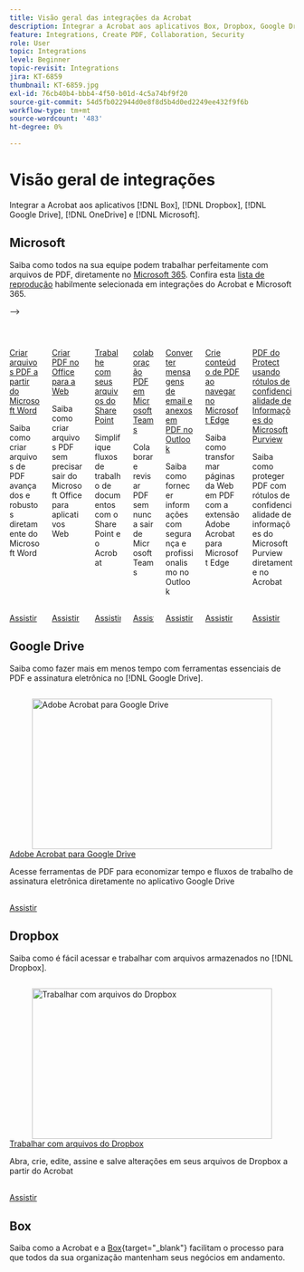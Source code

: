 ```yaml
---
title: Visão geral das integrações da Acrobat
description: Integrar a Acrobat aos aplicativos Box, Dropbox, Google Drive, OneDrive e Microsoft
feature: Integrations, Create PDF, Collaboration, Security
role: User
topic: Integrations
level: Beginner
topic-revisit: Integrations
jira: KT-6859
thumbnail: KT-6859.jpg
exl-id: 76cb40b4-bbb4-4f50-b01d-4c5a74bf9f20
source-git-commit: 54d5fb022944d0e8f8d5b4d0ed2249ee432f9f6b
workflow-type: tm+mt
source-wordcount: '483'
ht-degree: 0%

---
```


# Visão geral de integrações

Integrar a Acrobat aos aplicativos [!DNL Box], [!DNL Dropbox], [!DNL Google Drive], [!DNL OneDrive] e [!DNL Microsoft].

## Microsoft

Saiba como todos na sua equipe podem trabalhar perfeitamente com arquivos de PDF, diretamente no [Microsoft 365](https://www.adobe.com/documentcloud/integrations/microsoft-office-365.html). Confira esta [lista de reprodução](https://experienceleague.adobe.com/en/playlists/acrobat-integrate-microsoft-365) habilmente selecionada em integrações do Acrobat e Microsoft 365.

-->
<!-- START CARDS HTML - DO NOT MODIFY BY HAND -->
<div class="columns">
    <div class="column is-half-tablet is-half-desktop is-one-third-widescreen" aria-label="Create PDF files from Microsoft Word">
        <div class="card" style="height: 100%; display: flex; flex-direction: column; height: 100%;">
            <div class="card-image">
                <figure class="image x-is-16by9">
                    <a href="https://experienceleague.adobe.com/en/docs/document-cloud-learn/acrobat-learning/integrations/createfromword" title="Criar arquivos PDF a partir do Microsoft Word" target="_self" rel="referrer">
                        <img class="is-bordered-r-small" src="https://experienceleague.adobe.com/en/docs/document-cloud-learn/acrobat-learning/integrations/media_160850f4e616bba4cc020274b0bb208219bc5ba9a.png?width=400&format=webply&optimize=medium" alt="Criar arquivos PDF a partir do Microsoft Word"
                             style="width: 100%; aspect-ratio: 16 / 9; object-fit: cover; overflow: hidden; display: block; margin: auto;">
                    </a>
                </figure>
            </div>
            <div class="card-content is-padded-small" style="display: flex; flex-direction: column; flex-grow: 1; justify-content: space-between;">
                <div class="top-card-content">
                    <p class="headline is-size-6 has-text-weight-bold">
                        <a href="https://experienceleague.adobe.com/en/docs/document-cloud-learn/acrobat-learning/integrations/createfromword" target="_self" rel="referrer" title="Criar arquivos PDF a partir do Microsoft Word">Criar arquivos PDF a partir do Microsoft Word</a>
                    </p>
                    <p class="is-size-6">Saiba como criar arquivos de PDF avançados e robustos diretamente do Microsoft Word</p>
                </div>
                <a href="https://experienceleague.adobe.com/en/docs/document-cloud-learn/acrobat-learning/integrations/createfromword" target="_self" rel="referrer" class="spectrum-Button spectrum-Button--outline spectrum-Button--primary spectrum-Button--sizeM" style="align-self: flex-start; margin-top: 1rem;">
                    <span class="spectrum-Button-label has-no-wrap has-text-weight-bold">Assistir</span>
                </a>
            </div>
        </div>
    </div>
    <div class="column is-half-tablet is-half-desktop is-one-third-widescreen" aria-label="Create PDFs in Office for the web">
        <div class="card" style="height: 100%; display: flex; flex-direction: column; height: 100%;">
            <div class="card-image">
                <figure class="image x-is-16by9">
                    <a href="https://experienceleague.adobe.com/en/docs/document-cloud-learn/acrobat-learning/integrations/createofficeweb" title="Criar PDF no Office para Web" target="_self" rel="referrer">
                        <img class="is-bordered-r-small" src="https://experienceleague.adobe.com/en/docs/document-cloud-learn/acrobat-learning/integrations/media_18aa95e189db566b04ebc9fbe5b06bf2824641c4d.png?width=400&format=webply&optimize=medium" alt="Criar PDF no Office para Web"
                             style="width: 100%; aspect-ratio: 16 / 9; object-fit: cover; overflow: hidden; display: block; margin: auto;">
                    </a>
                </figure>
            </div>
            <div class="card-content is-padded-small" style="display: flex; flex-direction: column; flex-grow: 1; justify-content: space-between;">
                <div class="top-card-content">
                    <p class="headline is-size-6 has-text-weight-bold">
                        <a href="https://experienceleague.adobe.com/en/docs/document-cloud-learn/acrobat-learning/integrations/createofficeweb" target="_self" rel="referrer" title="Criar PDF no Office para Web">Criar PDF no Office para a Web</a>
                    </p>
                    <p class="is-size-6">Saiba como criar arquivos PDF sem precisar sair do Microsoft Office para aplicativos Web</p>
                </div>
                <a href="https://experienceleague.adobe.com/en/docs/document-cloud-learn/acrobat-learning/integrations/createofficeweb" target="_self" rel="referrer" class="spectrum-Button spectrum-Button--outline spectrum-Button--primary spectrum-Button--sizeM" style="align-self: flex-start; margin-top: 1rem;">
                    <span class="spectrum-Button-label has-no-wrap has-text-weight-bold">Assistir</span>
                </a>
            </div>
        </div>
    </div>
    <div class="column is-half-tablet is-half-desktop is-one-third-widescreen" aria-label="Work with your SharePoint files">
        <div class="card" style="height: 100%; display: flex; flex-direction: column; height: 100%;">
            <div class="card-image">
                <figure class="image x-is-16by9">
                    <a href="https://experienceleague.adobe.com/en/docs/document-cloud-learn/acrobat-learning/integrations/acrobatandsp" title="Trabalhe com seus arquivos do SharePoint" target="_self" rel="referrer">
                        <img class="is-bordered-r-small" src="https://experienceleague.adobe.com/en/docs/document-cloud-learn/acrobat-learning/integrations/media_11c43a21e8c6e903139e82e352cdc6a5cea8fc0b0.png?width=400&format=webply&optimize=medium" alt="Trabalhe com seus arquivos do SharePoint"
                             style="width: 100%; aspect-ratio: 16 / 9; object-fit: cover; overflow: hidden; display: block; margin: auto;">
                    </a>
                </figure>
            </div>
            <div class="card-content is-padded-small" style="display: flex; flex-direction: column; flex-grow: 1; justify-content: space-between;">
                <div class="top-card-content">
                    <p class="headline is-size-6 has-text-weight-bold">
                        <a href="https://experienceleague.adobe.com/en/docs/document-cloud-learn/acrobat-learning/integrations/acrobatandsp" target="_self" rel="referrer" title="Trabalhe com seus arquivos do SharePoint">Trabalhe com seus arquivos do SharePoint</a>
                    </p>
                    <p class="is-size-6">Simplifique fluxos de trabalho de documentos com o SharePoint e o Acrobat</p>
                </div>
                <a href="https://experienceleague.adobe.com/en/docs/document-cloud-learn/acrobat-learning/integrations/acrobatandsp" target="_self" rel="referrer" class="spectrum-Button spectrum-Button--outline spectrum-Button--primary spectrum-Button--sizeM" style="align-self: flex-start; margin-top: 1rem;">
                    <span class="spectrum-Button-label has-no-wrap has-text-weight-bold">Assistir</span>
                </a>
            </div>
        </div>
    </div>
    <div class="column is-half-tablet is-half-desktop is-one-third-widescreen" aria-label="PDF collaboration in Microsoft Teams">
        <div class="card" style="height: 100%; display: flex; flex-direction: column; height: 100%;">
            <div class="card-image">
                <figure class="image x-is-16by9">
                    <a href="https://experienceleague.adobe.com/en/docs/document-cloud-learn/acrobat-learning/integrations/acrobatandteams" title="Colaboração de PDF em Microsoft Teams" target="_self" rel="referrer">
                        <img class="is-bordered-r-small" src="https://experienceleague.adobe.com/en/docs/document-cloud-learn/acrobat-learning/integrations/media_188870a15e61bcc699e58800392f30c1122ec61df.png?width=400&format=webply&optimize=medium" alt="Colaboração de PDF em Microsoft Teams"
                             style="width: 100%; aspect-ratio: 16 / 9; object-fit: cover; overflow: hidden; display: block; margin: auto;">
                    </a>
                </figure>
            </div>
            <div class="card-content is-padded-small" style="display: flex; flex-direction: column; flex-grow: 1; justify-content: space-between;">
                <div class="top-card-content">
                    <p class="headline is-size-6 has-text-weight-bold">
                        <a href="https://experienceleague.adobe.com/en/docs/document-cloud-learn/acrobat-learning/integrations/acrobatandteams" target="_self" rel="referrer" title="Colaboração de PDF em Microsoft Teams">colaboração PDF em Microsoft Teams</a>
                    </p>
                    <p class="is-size-6">Colaborar e revisar PDF sem nunca sair de Microsoft Teams</p>
                </div>
                <a href="https://experienceleague.adobe.com/en/docs/document-cloud-learn/acrobat-learning/integrations/acrobatandteams" target="_self" rel="referrer" class="spectrum-Button spectrum-Button--outline spectrum-Button--primary spectrum-Button--sizeM" style="align-self: flex-start; margin-top: 1rem;">
                    <span class="spectrum-Button-label has-no-wrap has-text-weight-bold">Assistir</span>
                </a>
            </div>
        </div>
    </div>
    <div class="column is-half-tablet is-half-desktop is-one-third-widescreen" aria-label="Convert email messages and attachments to PDF in Outlook">
        <div class="card" style="height: 100%; display: flex; flex-direction: column; height: 100%;">
            <div class="card-image">
                <figure class="image x-is-16by9">
                    <a href="https://experienceleague.adobe.com/en/docs/document-cloud-learn/acrobat-learning/integrations/outlook" title="Converta mensagens de e-mail e anexos em PDF no Outlook" target="_self" rel="referrer">
                        <img class="is-bordered-r-small" src="https://experienceleague.adobe.com/en/docs/document-cloud-learn/acrobat-learning/integrations/media_1ec7f9367d8d7b1377ae45b9701b9c5556a07484e.png?width=400&format=webply&optimize=medium" alt="Converta mensagens de e-mail e anexos em PDF no Outlook"
                             style="width: 100%; aspect-ratio: 16 / 9; object-fit: cover; overflow: hidden; display: block; margin: auto;">
                    </a>
                </figure>
            </div>
            <div class="card-content is-padded-small" style="display: flex; flex-direction: column; flex-grow: 1; justify-content: space-between;">
                <div class="top-card-content">
                    <p class="headline is-size-6 has-text-weight-bold">
                        <a href="https://experienceleague.adobe.com/en/docs/document-cloud-learn/acrobat-learning/integrations/outlook" target="_self" rel="referrer" title="Converta mensagens de e-mail e anexos em PDF no Outlook">Converter mensagens de email e anexos em PDF no Outlook</a>
                    </p>
                    <p class="is-size-6">Saiba como fornecer informações com segurança e profissionalismo no Outlook</p>
                </div>
                <a href="https://experienceleague.adobe.com/en/docs/document-cloud-learn/acrobat-learning/integrations/outlook" target="_self" rel="referrer" class="spectrum-Button spectrum-Button--outline spectrum-Button--primary spectrum-Button--sizeM" style="align-self: flex-start; margin-top: 1rem;">
                    <span class="spectrum-Button-label has-no-wrap has-text-weight-bold">Assistir</span>
                </a>
            </div>
        </div>
    </div>
    <div class="column is-half-tablet is-half-desktop is-one-third-widescreen" aria-label="Create PDF content while browsing with Microsoft Edge">
        <div class="card" style="height: 100%; display: flex; flex-direction: column; height: 100%;">
            <div class="card-image">
                <figure class="image x-is-16by9">
                    <a href="https://experienceleague.adobe.com/en/docs/document-cloud-learn/acrobat-learning/integrations/edge" title="Crie conteúdo de PDF ao navegar no Microsoft Edge" target="_self" rel="referrer">
                        <img class="is-bordered-r-small" src="https://experienceleague.adobe.com/en/docs/document-cloud-learn/acrobat-learning/integrations/media_1c6d030256fba40db1a9b2a9bfd53798abbb5048a.png?width=400&format=webply&optimize=medium" alt="Crie conteúdo de PDF ao navegar no Microsoft Edge"
                             style="width: 100%; aspect-ratio: 16 / 9; object-fit: cover; overflow: hidden; display: block; margin: auto;">
                    </a>
                </figure>
            </div>
            <div class="card-content is-padded-small" style="display: flex; flex-direction: column; flex-grow: 1; justify-content: space-between;">
                <div class="top-card-content">
                    <p class="headline is-size-6 has-text-weight-bold">
                        <a href="https://experienceleague.adobe.com/en/docs/document-cloud-learn/acrobat-learning/integrations/edge" target="_self" rel="referrer" title="Crie conteúdo de PDF ao navegar no Microsoft Edge">Crie conteúdo de PDF ao navegar no Microsoft Edge</a>
                    </p>
                    <p class="is-size-6">Saiba como transformar páginas da Web em PDF com a extensão Adobe Acrobat para Microsoft Edge</p>
                </div>
                <a href="https://experienceleague.adobe.com/en/docs/document-cloud-learn/acrobat-learning/integrations/edge" target="_self" rel="referrer" class="spectrum-Button spectrum-Button--outline spectrum-Button--primary spectrum-Button--sizeM" style="align-self: flex-start; margin-top: 1rem;">
                    <span class="spectrum-Button-label has-no-wrap has-text-weight-bold">Assistir</span>
                </a>
            </div>
        </div>
    </div>
    <div class="column is-half-tablet is-half-desktop is-one-third-widescreen" aria-label="Protect PDFs using Microsoft Purview Information sensitivity labels">
        <div class="card" style="height: 100%; display: flex; flex-direction: column; height: 100%;">
            <div class="card-image">
                <figure class="image x-is-16by9">
                    <a href="https://experienceleague.adobe.com/en/docs/document-cloud-learn/acrobat-learning/integrations/microsoftsensitivitylabels" title="PDF do Protect usando rótulos de confidencialidade de informações do Microsoft Purview" target="_self" rel="referrer">
                        <img class="is-bordered-r-small" src="https://experienceleague.adobe.com/en/docs/document-cloud-learn/acrobat-learning/integrations/media_1085db4004c8609c978659d2faaaa254392749f9a.png?width=400&format=webply&optimize=medium" alt="PDF do Protect usando rótulos de confidencialidade de informações do Microsoft Purview"
                             style="width: 100%; aspect-ratio: 16 / 9; object-fit: cover; overflow: hidden; display: block; margin: auto;">
                    </a>
                </figure>
            </div>
            <div class="card-content is-padded-small" style="display: flex; flex-direction: column; flex-grow: 1; justify-content: space-between;">
                <div class="top-card-content">
                    <p class="headline is-size-6 has-text-weight-bold">
                        <a href="https://experienceleague.adobe.com/en/docs/document-cloud-learn/acrobat-learning/integrations/microsoftsensitivitylabels" target="_self" rel="referrer" title="PDF do Protect usando rótulos de confidencialidade de informações do Microsoft Purview">PDF do Protect usando rótulos de confidencialidade de Informações do Microsoft Purview</a>
                    </p>
                    <p class="is-size-6">Saiba como proteger PDF com rótulos de confidencialidade de informações do Microsoft Purview diretamente no Acrobat</p>
                </div>
                <a href="https://experienceleague.adobe.com/en/docs/document-cloud-learn/acrobat-learning/integrations/microsoftsensitivitylabels" target="_self" rel="referrer" class="spectrum-Button spectrum-Button--outline spectrum-Button--primary spectrum-Button--sizeM" style="align-self: flex-start; margin-top: 1rem;">
                    <span class="spectrum-Button-label has-no-wrap has-text-weight-bold">Assistir</span>
                </a>
            </div>
        </div>
    </div>
</div>
<!-- END CARDS HTML - DO NOT MODIFY BY HAND -->

## Google Drive

Saiba como fazer mais em menos tempo com ferramentas essenciais de PDF e assinatura eletrônica no [!DNL Google Drive].

<!-- START CARDS HTML - DO NOT MODIFY BY HAND -->
<div class="columns">
    <div class="column is-half-tablet is-half-desktop is-one-third-widescreen" aria-label="Adobe Acrobat for Google Drive">
        <div class="card" style="height: 100%; display: flex; flex-direction: column; height: 100%;">
            <div class="card-image">
                <figure class="image x-is-16by9">
                    <a href="https://experienceleague.adobe.com/en/docs/document-cloud-learn/acrobat-learning/integrations/acrobatandgoogle" title="Adobe Acrobat para Google Drive" target="_self" rel="referrer">
                        <img class="is-bordered-r-small" src="https://experienceleague.adobe.com/en/docs/document-cloud-learn/acrobat-learning/integrations/media_10e63a1100a749da85d52fea9c8632aa92961ea5f.png?width=400&format=webply&optimize=medium" alt="Adobe Acrobat para Google Drive"
                             style="width: 100%; aspect-ratio: 16 / 9; object-fit: cover; overflow: hidden; display: block; margin: auto;">
                    </a>
                </figure>
            </div>
            <div class="card-content is-padded-small" style="display: flex; flex-direction: column; flex-grow: 1; justify-content: space-between;">
                <div class="top-card-content">
                    <p class="headline is-size-6 has-text-weight-bold">
                        <a href="https://experienceleague.adobe.com/en/docs/document-cloud-learn/acrobat-learning/integrations/acrobatandgoogle" target="_self" rel="referrer" title="Adobe Acrobat para Google Drive">Adobe Acrobat para Google Drive</a>
                    </p>
                    <p class="is-size-6">Acesse ferramentas de PDF para economizar tempo e fluxos de trabalho de assinatura eletrônica diretamente no aplicativo Google Drive</p>
                </div>
                <a href="https://experienceleague.adobe.com/en/docs/document-cloud-learn/acrobat-learning/integrations/acrobatandgoogle" target="_self" rel="referrer" class="spectrum-Button spectrum-Button--outline spectrum-Button--primary spectrum-Button--sizeM" style="align-self: flex-start; margin-top: 1rem;">
                    <span class="spectrum-Button-label has-no-wrap has-text-weight-bold">Assistir</span>
                </a>
            </div>
        </div>
    </div>
</div>
<!-- END CARDS HTML - DO NOT MODIFY BY HAND -->

## Dropbox

Saiba como é fácil acessar e trabalhar com arquivos armazenados no [!DNL Dropbox].

<!-- START CARDS HTML - DO NOT MODIFY BY HAND -->
<div class="columns">
    <div class="column is-half-tablet is-half-desktop is-one-third-widescreen" aria-label="Work with files from Dropbox">
        <div class="card" style="height: 100%; display: flex; flex-direction: column; height: 100%;">
            <div class="card-image">
                <figure class="image x-is-16by9">
                    <a href="https://experienceleague.adobe.com/en/docs/document-cloud-learn/acrobat-learning/integrations/acrobat-dropbox" title="Trabalhar com arquivos do Dropbox" target="_self" rel="referrer">
                        <img class="is-bordered-r-small" src="https://experienceleague.adobe.com/en/docs/document-cloud-learn/acrobat-learning/integrations/media_105ee44c75a28d5f8ed139a2224a0b54293bbe7c6.png?width=400&format=webply&optimize=medium" alt="Trabalhar com arquivos do Dropbox"
                             style="width: 100%; aspect-ratio: 16 / 9; object-fit: cover; overflow: hidden; display: block; margin: auto;">
                    </a>
                </figure>
            </div>
            <div class="card-content is-padded-small" style="display: flex; flex-direction: column; flex-grow: 1; justify-content: space-between;">
                <div class="top-card-content">
                    <p class="headline is-size-6 has-text-weight-bold">
                        <a href="https://experienceleague.adobe.com/en/docs/document-cloud-learn/acrobat-learning/integrations/acrobat-dropbox" target="_self" rel="referrer" title="Trabalhar com arquivos do Dropbox">Trabalhar com arquivos do Dropbox</a>
                    </p>
                    <p class="is-size-6">Abra, crie, edite, assine e salve alterações em seus arquivos de Dropbox a partir do Acrobat</p>
                </div>
                <a href="https://experienceleague.adobe.com/en/docs/document-cloud-learn/acrobat-learning/integrations/acrobat-dropbox" target="_self" rel="referrer" class="spectrum-Button spectrum-Button--outline spectrum-Button--primary spectrum-Button--sizeM" style="align-self: flex-start; margin-top: 1rem;">
                    <span class="spectrum-Button-label has-no-wrap has-text-weight-bold">Assistir</span>
                </a>
            </div>
        </div>
    </div>
</div>
<!-- END CARDS HTML - DO NOT MODIFY BY HAND -->

## Box

Saiba como a Acrobat e a [Box](https://www.adobe.com/documentcloud/integrations/box.html){target="_blank"} facilitam o processo para que todos da sua organização mantenham seus negócios em andamento.
